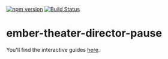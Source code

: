 [![npm version](https://badge.fury.io/js/ember-theater-director-pause.svg)](https://badge.fury.io/js/ember-theater-director-pause)
[![Build Status](https://travis-ci.org/ember-theater/ember-theater-director-pause.svg?branch=master)](https://travis-ci.org/ember-theater/ember-theater-director-pause)

# ember-theater-director-pause

You'll find the interactive guides [here](http://www.ember.theater/learn/director/directions/pause).
